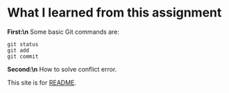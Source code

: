 # What I learned from this assignment
**First:\n**
Some basic Git commands are:
```
git status
git add
git commit
```

**Second:\n**
How to solve conflict error.

This site is for [README](https://github.com/bobibobab/startup/blob/main/README.md).
